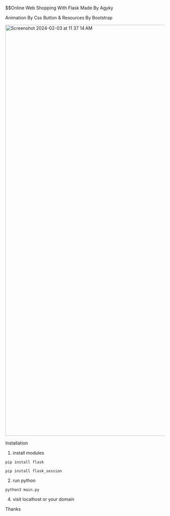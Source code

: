 $$Online Web Shopping With Flask
Made By Agyky

Animation By Css
Button & Resources By Bootstrap

<img width="1295" alt="Screenshot 2024-02-03 at 11 37 14 AM" src="https://github.com/Vladimir-Agyky/OnlineWebShoppingMall/assets/85668871/6e469f39-037c-4f55-b43a-9eebb16beea1">


Installation
1. install modules <br>
```
pip install flask
```
```
pip install flask_session
```
2. run python
```
python3 main.py
```
4. visit localhost or your domain
   
Thanks

